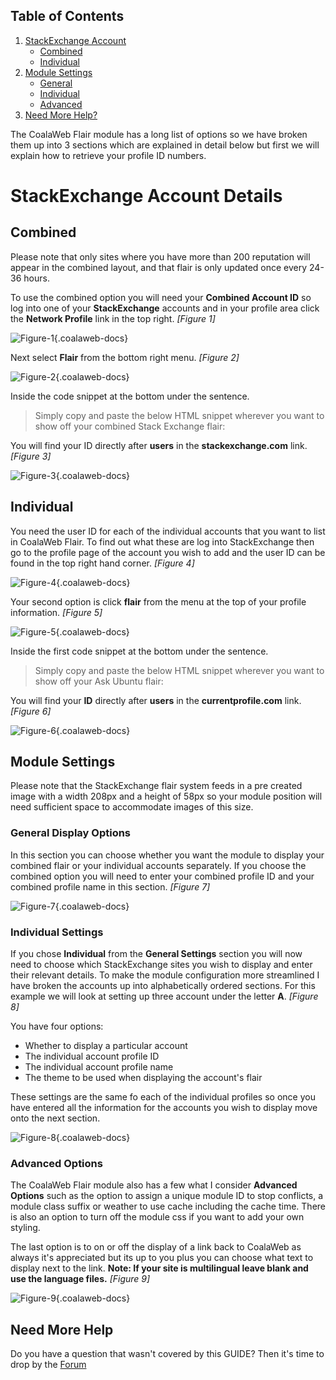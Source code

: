 ## Table of Contents
1.  [StackExchange Account](#account)
    -   [Combined](#account-com)
    -   [Individual](#account-ind)
2.  [Module Settings](#mod)
    -   [General](#mod-gen)
    -   [Individual](#mod-ind)
    -   [Advanced](#mod-adv)
4.  [Need More Help?](#more-help)

The CoalaWeb Flair module has a long list of options so we have broken them up into 3 sections which are explained in detail below but first we will explain how to retrieve your profile ID numbers.

# <a name="account"></a>StackExchange Account Details

## <a name="account-com"></a>Combined

<span class="alert" markdown="1">Please note that only sites where you have more than 200 reputation will appear in the combined layout, and that flair is only updated once every 24-36 hours.</div>

To use the combined option you will need your **Combined Account ID** so log into one of your **StackExchange** accounts and in your profile area click the **Network Profile** link in the top right. *\[Figure 1\]*

![Figure-1](http://cdn.coalaweb.com/images/docs/joomla-extensions/flair/cw-flair-f1.png "Figure-1"){.coalaweb-docs}

Next select **Flair** from the bottom right menu. *\[Figure 2\]*

![Figure-2](http://cdn.coalaweb.com/images/docs/joomla-extensions/flair/cw-flair-f2.png "Figure-2"){.coalaweb-docs}

Inside the code snippet at the bottom under the sentence.

> Simply copy and paste the below HTML snippet wherever you want to show off your combined Stack Exchange flair:

You will find your ID directly after **users** in the **stackexchange.com** link. *\[Figure 3\]*

![Figure-3](http://cdn.coalaweb.com/images/docs/joomla-extensions/flair/cw-flair-f3.png "Figure-3"){.coalaweb-docs}

## <a name="account-ind"></a>Individual

You need the user ID for each of the individual accounts that you want to list in CoalaWeb Flair. To find out what these are log into StackExchange then go to the profile page of the account you wish to add and the user ID can be found in the top right hand corner. *\[Figure 4\]*

![Figure-4](http://cdn.coalaweb.com/images/docs/joomla-extensions/flair/cw-flair-f4.png "Figure-4"){.coalaweb-docs}

Your second option is click **flair** from the menu at the top of your profile information. *\[Figure 5\]*

![Figure-5](http://cdn.coalaweb.com/images/docs/joomla-extensions/flair/cw-flair-f5.png "Figure-5"){.coalaweb-docs}

Inside the first code snippet at the bottom under the sentence.

> Simply copy and paste the below HTML snippet wherever you want to show off your Ask Ubuntu flair:</div>

You will find your **ID** directly after **users** in the **currentprofile.com** link. *\[Figure 6\]*

![Figure-6](http://cdn.coalaweb.com/images/docs/joomla-extensions/flair/cw-flair-f6.png "Figure-6"){.coalaweb-docs}

## <a name="mod"></a>Module Settings

<span class="alert" markdown="1">Please note that the StackExchange flair system feeds in a pre created image with a width 208px and a height of 58px so your module position will need sufficient space to accommodate images of this size.</div>

### <a name="mod-gen"></a>General Display Options

In this section you can choose whether you want the module to display your combined flair or your individual accounts separately. If you choose the combined option you will need to enter your combined profile ID and your combined profile name in this section. *\[Figure 7\]*

![Figure-7](http://cdn.coalaweb.com/images/docs/joomla-extensions/flair/cw-flair-f7.png "Figure-7"){.coalaweb-docs}

### <a name="mod-ind"></a>Individual Settings

If you chose **Individual** from the **General Settings** section you will now need to choose which StackExchange sites you wish to display and enter their relevant details. To make the module configuration more streamlined I have broken the accounts up into alphabetically ordered sections. For this example we will look at setting up three account under the letter **A**. *\[Figure 8\]*

You have four options:

-   Whether to display a particular account
-   The individual account profile ID
-   The individual account profile name
-   The theme to be used when displaying the account's flair

These settings are the same fo each of the individual profiles so once you have entered all the information for the accounts you wish to display move onto the next section.

![Figure-8](http://cdn.coalaweb.com/images/docs/joomla-extensions/flair/cw-flair-f8.png "Figure-8"){.coalaweb-docs}

### <a name="mod-adv"></a>Advanced Options

The CoalaWeb Flair module also has a few what I consider **Advanced Options** such as the option to assign a unique module ID to stop conflicts, a module class suffix or weather to use cache including the cache time. There is also an option to turn off the module css if you want to add your own styling. 

The last option is to on or off the display of a link back to CoalaWeb as always it's appreciated but its up to you plus you can choose what text to display next to the link. **Note: If your site is multilingual leave blank and use the language files.** *\[Figure 9\]*

![Figure-9](http://cdn.coalaweb.com/images/docs/joomla-extensions/flair/cw-flair-f9.png "Figure-9"){.coalaweb-docs}

## <a name="more-help"></a>Need More Help

<div class="uk-alert">Do you have a question that wasn't covered by this GUIDE? Then it's time to drop by the <a href="http://coalaweb.com/forum/index" target="_self">Forum</a></div>
